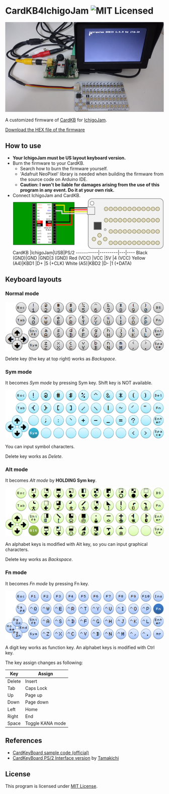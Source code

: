 # CardKB4IchigoJam ![MIT Licensed](https://img.shields.io/badge/license-MIT-blue.svg)

![Picture](doc/picture.jpg)

A customized firmware of [CardKB](https://docs.m5stack.com/#/en/unit/cardkb) for [IchigoJam](https://ichigojam.net/index-en.html).

[Download the HEX file of the firmware](https://github.com/obono/CardKB4IchigoJam/releases/latest)

## How to use

* **Your IchigoJam must be US layout keyboard version.**
* Burn the firmware to your CardKB.
  * Search how to burn the firmware yourself.
  * 'Adafruit NeoPixel' library is needed when building the firmware from the source code on Arduino IDE.
  * **Caution: I won't be liable for damages arising from the use of this program in any event. Do it at your own risk.**
* Connect IchigoJam and CardKB.<br>![Connection](doc/connection.png)
  CardKB     |IchigoJam|USB|PS/2
  -----------|---------|---|----
  Black (GND)|GND      |GND|3 (GND)
  Red (VCC)  |VCC      |5V |4 (VCC)
  Yellow (A4)|KBD1     |D+ |5 (+CLK)
  White  (A5)|KBD2     |D- |1 (+DATA)

## Keyboard layouts

### Normal mode

![Normal mode](doc/layout1_normal.png)

Delete key (the key at top right) works as *Backspace*.

### Sym mode

It becomes *Sym mode* by pressing Sym key. Shift key is NOT available.

![Sym mode](doc/layout2_sym.png)

You can input symbol characters.

Delete key works as *Delete*.

### Alt mode

It becomes *Alt mode* by **HOLDING Sym key**.

![Alt mode](doc/layout3_alt.png)

An alphabet keys is modified with Alt key, so you can input graphical characters.

Delete key works as *Backspace*.

### Fn mode

It becomes *Fn mode* by pressing Fn key.

![Fn mode](doc/layout4_fn.png)

A digit key works as function key. An alphabet keys is modified with Ctrl key.

The key assign changes as following:

Key   |Assign
------|------
Delete|Insert
Tab   |Caps Lock
Up    |Page up
Down  |Page down
Left  |Home
Right |End
Space |Toggle KANA mode

## References

* [CardKeyBoard sample code (official)](https://github.com/m5stack/M5-ProductExampleCodes/blob/master/Unit/CARDKB/firmware_328p/CardKeyBoard/CardKeyBoard.ino)
* [CardKeyBoard PS/2 Interface version](https://github.com/Tamakichi/CardKeyBoard_PS2) by [Tamakichi](http://nuneno.cocolog-nifty.com/)

## License

This program is licensed under [MIT License](LICENSE).
